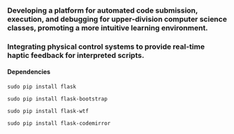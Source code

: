 ### Developing a platform for automated code submission, execution, and debugging for upper-division computer science classes, promoting a more intuitive learning environment.

### Integrating physical control systems to provide real-time haptic feedback for interpreted scripts.

#### Dependencies

```
sudo pip install flask
```

```
sudo pip install flask-bootstrap
```

```
sudo pip install flask-wtf
```

```
sudo pip install flask-codemirror
```
